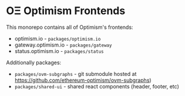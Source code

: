 # OΞ Optimism Frontends

This monorepo contains all of Optimism's frontends:
- optimism.io - `packages/optimism.io`
- gateway.optimism.io - `packages/gateway`
- status.optimism.io - `packages/status`

Additionally packages:
- `packages/ovm-subgraphs` - git submodule hosted at https://github.com/ethereum-optimism/ovm-subgraphs)
- `packages/shared-ui` - shared react components (header, footer, etc)